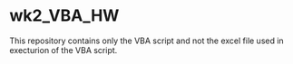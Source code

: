 # wk2_VBA_HW
This repository contains only the VBA script and not the excel file used in execturion of the VBA script.
